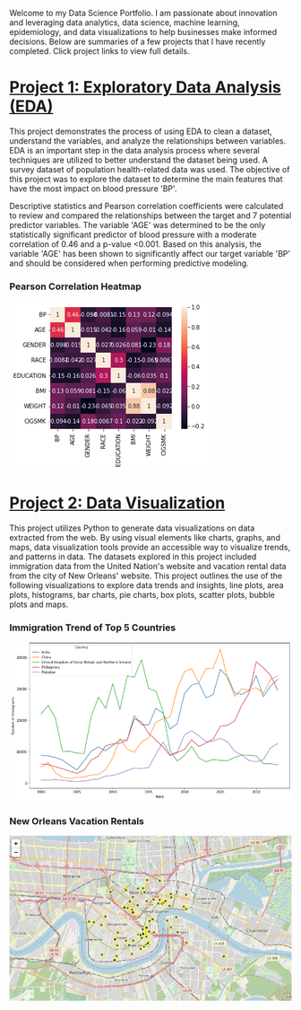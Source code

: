 Welcome to my Data Science Portfolio. I am passionate about innovation and leveraging data analytics, data science, machine learning, epidemiology, and data visualizations to help businesses make informed decisions. Below are summaries of a few projects that I have recently completed. Click project links to view full details.

# [Project 1: Exploratory Data Analysis (EDA)](https://github.com/dandersonghub/Exploratory-Data-Analysis/blob/main/EDA.ipynb)
This project demonstrates the process of using EDA to clean a dataset, understand the variables, and analyze the relationships between variables. EDA is an important step in the data analysis process where several techniques are utilized to better understand the dataset being used. A survey dataset of population health-related data was used. The objective of this project was to explore the dataset to determine the main features that have the most impact on blood pressure 'BP'.

Descriptive statistics and Pearson correlation coefficients were calculated to review and compared the relationships between the target and 7 potential predictor variables. The variable 'AGE' was determined to be the only statistically significant predictor of blood pressure with a moderate correlation of 0.46 and a p-value <0.001. Based on this analysis, the variable 'AGE' has been shown to significantly affect our target variable 'BP' and should be considered when performing predictive modeling.

### Pearson Correlation Heatmap
![](/images/Heatmap.png)

# [Project 2: Data Visualization](https://colab.research.google.com/github/dandersonghub/Data-Visualization/blob/main/Data_Visualization.ipynb)
This project utilizes Python to generate data visualizations on data extracted from the web. By using visual elements like charts, graphs, and maps, data visualization tools provide an accessible way to visualize trends, and patterns in data. The datasets explored in this project included immigration data from the United Nation's website and vacation rental data from the city of New Orleans' website. This project outlines the use of the following visualizations to explore data trends and insights, line plots, area plots, histograms, bar charts, pie charts, box plots, scatter plots, bubble plots and maps. 

### Immigration Trend of Top 5 Countries
![](/images/Line_Plot2.png)

### New Orleans Vacation Rentals
![](/images/NOLA_Map2.png)



